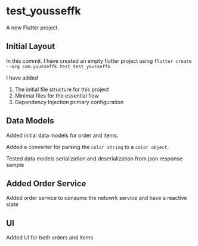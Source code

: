 # test_yousseffk

A new Flutter project.

## Initial Layout

In this commit. I have created an empty flutter project using `flutter create --org com.yousseffk.test test_yousseffk`

I have added

1. The initial file structure for this project
1. Minimal files for the essential flow
1. Dependency Injection primary configuration

## Data Models

Added initial data models for order and items.

Added a converter for parsing the `color string` to a `color object`.

Tested data models serialization and deserialization from json response sample

## Added Order Service

Added order service to consume the netowrk service and have a reactive state

## UI

Added UI for both orders and items
